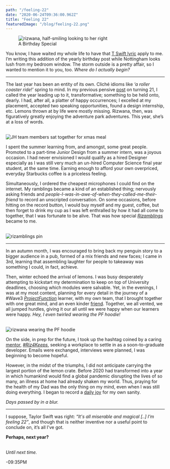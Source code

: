 ```yaml
---
path: "/feeling-22"
date: "2020-06-24T09:36:00.962Z"
title: "Feeling 22"
featuredImage: "/blog/feeling-22.png"
---
```


<figure>
<img src="/blog/feeling-22.png" alt="rizwana, half-smiling looking to her right"/>  
<figcaption>A Birthday Special</figcaption>
</figure>  

You know, I have waited my whole life to have that <a href="https://genius.com/Taylor-swift-22-lyrics">T Swift lyric</a> apply to me. I’m writing this addition of the yearly birthday post while Nottingham looks lush from my bedroom window. The storm outside is a pretty affair, so I wanted to mention it to you, too. _Where do I actually begin?_


<hr>


The last year has been an entity of its own. Cliché idioms like _‘a roller coaster ride!’_ spring to mind. In my previous pensive <a href="https://rizwanakhan.com/beyond-them-20s">post</a> on turning 21, I called the year leading up to it, transformative; something to be held onto, dearly. I had, after all, a platter of happy occurrences; I excelled at my placement, accepted two speaking opportunities, found a design internship, etc. Lemons thrown at by life were mostly missing. Rizwana, then, was figuratively greatly enjoying the adventure park adventures. This year, she’s at a loss of words.  

<br>  

<img src="/blog/xmas-meal.jpeg" alt="JH team members sat together for xmas meal"/>    
<br>

I spent the summer learning from, and amongst, some great people. Promoted to a part-time Junior Design from a summer intern, was a joyous occasion. I had never envisioned I would qualify as a hired Designer especially as I was still very much an un-hired Computer Science final year student, at the same time. Earning enough to afford your own overpriced, everyday Starbucks coffee is a priceless feeling.



Simultaneously, I ordered the cheapest microphones I could find on the internet. My ramblings became a kind of an established thing; nervously asking friends and _people-I-was-in-awe-of-when-they-called-me-their-friend_ to record an unscripted conversation. On some occasions, before hitting on the record button, I would buy myself and my guest, coffee, but then forget to drink my cup as I was left enthralled by how it had all come to together, that I was fortunate to be alive. That was how special <a href="https://pods.slantedpress.com/listen/rss/3">_Rizamblings_</a> became to me.

<br>  

<img src="/blog/rizamblings.jpeg" alt="rizamblings pin"/>    
<br>


<hr>

In an autumn month, I was encouraged to bring back my penguin story to a bigger audience in a pub, formed of a mix friends and new faces; I came in 3rd, learning that assembling laughter for people to takeaway was something I could, in fact, achieve.

Then, winter echoed the arrival of lemons. I was busy desperately attempting to kickstart my determination to keep on top of University deadlines, choosing which modules were salvable. Yet, in the evenings, I was at my most content, planning for every detail in the journey of a #Wave3 <a href="http://projectfunction.io/">_ProjectFunction_</a> learner, with my own team, that I brought together with one great mind, and an even kinder <a href="https://darylcecile.net/">friend</a>. Together, we all vented, we all jumped hurdles, giving it our all until we were happy when our learners were happy. _Hey, I even twirled wearing the PF hoodie!_

<br>  

<img src="/blog/pf-hoodie.JPG" alt="rizwana wearing the PF hoodie"/>    
<br>

On the side, in prep for the future, I took up the hashtag coined by a caring <a href="https://jesswhite.co.uk/">mentor</a>, <a href="https://twitter.com/hashtag/Riz4Keeps?src=hashtag_click">_#Riz4Keeps_</a>, seeking a workplace to settle in as a soon-to-graduate developer. Emails were exchanged, interviews were planned, I was beginning to become hopeful.

However, in the midst of the triumphs, I did not anticipate carrying the largest portion of the lemon crate. Before 2020 had transformed into a year in which humankind would find a global pandemic disrupting the lives of so many, an illness at home had already shaken my world. Thus, praying for the health of my Dad was the only thing on my mind, even when I was still doing everything. I began to record a <a href="https://rizwanakhan.com/nuggetofjoy/">daily joy</a> for my own sanity.

_Days passed by in a blur._   

<hr>

I suppose, Taylor Swift was right: _“It's all miserable and magical [..] I’m feeling 22”_, and though that is neither inventive nor a useful point to conclude on, it’s all I’ve got.

**Perhaps, next year?**  
<br> 


 _Until next time._  

 -09:35PM



